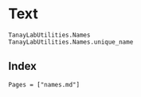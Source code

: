 # Text

```@docs
TanayLabUtilities.Names
TanayLabUtilities.Names.unique_name
```

## Index

```@index
Pages = ["names.md"]
```
